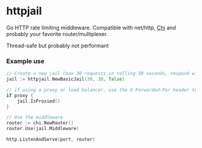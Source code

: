 # httpjail

Go HTTP rate limiting middleware. Compatible with net/http, [Chi](https://github.com/go-chi/chi) and probably your favorite router/multiplexer.

Thread-safe but probably not performant

### Example use

```go
// Create a new jail (max 30 requests in rolling 30 seconds, respond with error message)
jail := httpjail.NewBasicJail(30, 30, false)

// if using a proxy or load balancer, use the X-Forwarded-For header to get request IPs
if proxy {
    jail.IsProxied()
}

// Use the middleware
router := chi.NewRouter()
router.Use(jail.Middleware)

http.ListenAndServe(port, router)
```
